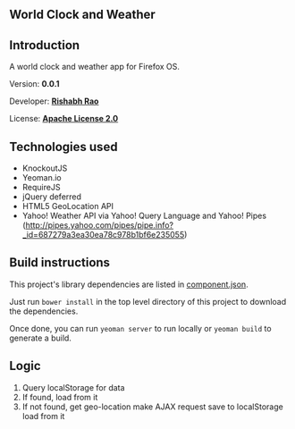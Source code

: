 World Clock and Weather
-----------------------

## Introduction

A world clock and weather app for Firefox OS.

Version: **0.0.1**

Developer: **[Rishabh Rao](http://rishabhsrao.github.com)**

License: **[Apache License 2.0](world-clock-and-weather/blob/master/LICENSE.md)**

## Technologies used

* KnockoutJS
* Yeoman.io
* RequireJS
* jQuery deferred
* HTML5 GeoLocation API
* Yahoo! Weather API via Yahoo! Query Language and Yahoo! Pipes (http://pipes.yahoo.com/pipes/pipe.info?_id=687279a3ea30ea78c978b1bf6e235055)

## Build instructions

This project's library dependencies are listed in [component.json](world-clock-and-weather/blob/master/component.json).

Just run `bower install` in the top level directory of this project to download the dependencies.

Once done, you can run `yeoman server` to run locally or `yeoman build` to generate a build.

## Logic

1. Query localStorage for data
2. If found,
    load from it
3. If not found,
    get geo-location
    make AJAX request
    save to localStorage
    load from it
